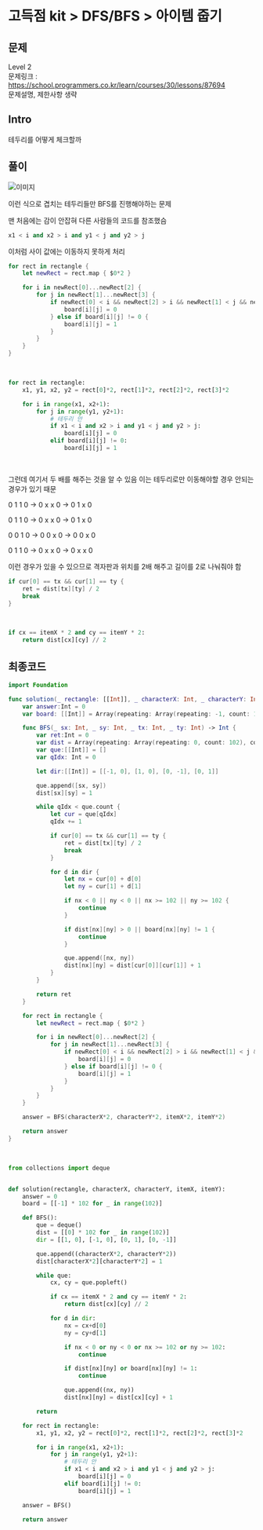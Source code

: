 # 고득점 kit > DFS/BFS > 아이템 줍기

## 문제

Level 2
<br/>
문제링크 : https://school.programmers.co.kr/learn/courses/30/lessons/87694
<br/>
문제설명, 제한사항 생략
<br/>

## Intro

테두리를 어떻게 체크할까
<br/>

## 풀이

![이미지](https://grepp-programmers.s3.ap-northeast-2.amazonaws.com/files/production/38b0739b-8dd8-40d8-ac44-c71678d28d07/rect_2.png)
<br/>

이런 식으로 겹치는 테두리들만 BFS를 진행해야하는 문제
<br/>

맨 처음에는 감이 안잡혀 다른 사람들의 코드를 참조했슴
<br/>

```python
x1 < i and x2 > i and y1 < j and y2 > j
```

이처럼 사이 값에는 이동하지 못하게 처리
<br/>

```swift
for rect in rectangle {
    let newRect = rect.map { $0*2 }

    for i in newRect[0]...newRect[2] {
        for j in newRect[1]...newRect[3] {
            if newRect[0] < i && newRect[2] > i && newRect[1] < j && newRect[3] > j {
                board[i][j] = 0
            } else if board[i][j] != 0 {
                board[i][j] = 1
            }
        }
    }
}
```

<br/>

```python
for rect in rectangle:
    x1, y1, x2, y2 = rect[0]*2, rect[1]*2, rect[2]*2, rect[3]*2

    for i in range(x1, x2+1):
        for j in range(y1, y2+1):
            # 테두리 안
            if x1 < i and x2 > i and y1 < j and y2 > j:
                board[i][j] = 0
            elif board[i][j] != 0:
                board[i][j] = 1
```

<br/>

그런데 여기서 두 배를 해주는 것을 알 수 있음 이는 테두리로만 이동해야할 경우 안되는 경우가 있기 때문

0 1 1 0 -> 0 x x 0 -> 0 1 x 0
<br/>

0 1 1 0 -> 0 x x 0 -> 0 1 x 0
<br/>

0 0 1 0 -> 0 0 x 0 -> 0 0 x 0
<br/>

0 1 1 0 -> 0 x x 0 -> 0 x x 0
<br/>

이런 경우가 있을 수 있으므로 격자판과 위치를 2배 해주고 길이를 2로 나눠줘야 함
<br/>

```swift
if cur[0] == tx && cur[1] == ty {
    ret = dist[tx][ty] / 2
    break
}
```

<br/>

```python
if cx == itemX * 2 and cy == itemY * 2:
    return dist[cx][cy] // 2
```

## 최종코드

```swift
import Foundation

func solution(_ rectangle: [[Int]], _ characterX: Int, _ characterY: Int, _ itemX: Int, _ itemY: Int) -> Int {
    var answer:Int = 0
    var board: [[Int]] = Array(repeating: Array(repeating: -1, count: 102), count: 102)

    func BFS(_ sx: Int, _ sy: Int, _ tx: Int, _ ty: Int) -> Int {
        var ret:Int = 0
        var dist = Array(repeating: Array(repeating: 0, count: 102), count: 102)
        var que:[[Int]] = []
        var qIdx: Int = 0

        let dir:[[Int]] = [[-1, 0], [1, 0], [0, -1], [0, 1]]

        que.append([sx, sy])
        dist[sx][sy] = 1

        while qIdx < que.count {
            let cur = que[qIdx]
            qIdx += 1

            if cur[0] == tx && cur[1] == ty {
                ret = dist[tx][ty] / 2
                break
            }

            for d in dir {
                let nx = cur[0] + d[0]
                let ny = cur[1] + d[1]

                if nx < 0 || ny < 0 || nx >= 102 || ny >= 102 {
                    continue
                }

                if dist[nx][ny] > 0 || board[nx][ny] != 1 {
                    continue
                }

                que.append([nx, ny])
                dist[nx][ny] = dist[cur[0]][cur[1]] + 1
            }
        }

        return ret
    }

    for rect in rectangle {
        let newRect = rect.map { $0*2 }

        for i in newRect[0]...newRect[2] {
            for j in newRect[1]...newRect[3] {
                if newRect[0] < i && newRect[2] > i && newRect[1] < j && newRect[3] > j {
                    board[i][j] = 0
                } else if board[i][j] != 0 {
                    board[i][j] = 1
                }
            }
        }
    }

    answer = BFS(characterX*2, characterY*2, itemX*2, itemY*2)

    return answer
}

```

<br/>

```python
from collections import deque


def solution(rectangle, characterX, characterY, itemX, itemY):
    answer = 0
    board = [[-1] * 102 for _ in range(102)]

    def BFS():
        que = deque()
        dist = [[0] * 102 for _ in range(102)]
        dir = [[1, 0], [-1, 0], [0, 1], [0, -1]]

        que.append((characterX*2, characterY*2))
        dist[characterX*2][characterY*2] = 1

        while que:
            cx, cy = que.popleft()

            if cx == itemX * 2 and cy == itemY * 2:
                return dist[cx][cy] // 2

            for d in dir:
                nx = cx+d[0]
                ny = cy+d[1]

                if nx < 0 or ny < 0 or nx >= 102 or ny >= 102:
                    continue

                if dist[nx][ny] or board[nx][ny] != 1:
                    continue

                que.append((nx, ny))
                dist[nx][ny] = dist[cx][cy] + 1

        return

    for rect in rectangle:
        x1, y1, x2, y2 = rect[0]*2, rect[1]*2, rect[2]*2, rect[3]*2

        for i in range(x1, x2+1):
            for j in range(y1, y2+1):
                # 테두리 안
                if x1 < i and x2 > i and y1 < j and y2 > j:
                    board[i][j] = 0
                elif board[i][j] != 0:
                    board[i][j] = 1

    answer = BFS()

    return answer

```

<br/>
